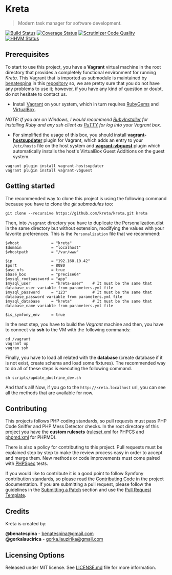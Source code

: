# Kreta
> Modern task manager for software development.

[![Build Status](https://travis-ci.org/kreta-io/kreta.svg?branch=master)](https://travis-ci.org/kreta-io/kreta)
[![Coverage Status](https://img.shields.io/coveralls/kreta-io/kreta.svg)](https://coveralls.io/r/kreta-io/kreta)
[![Scrutinizer Code Quality](https://scrutinizer-ci.com/g/kreta-io/kreta/badges/quality-score.png?b=master)](https://scrutinizer-ci.com/g/kreta-io/kreta/?branch=master)
[![HHVM Status](http://hhvm.h4cc.de/badge/kreta-io/kreta.svg)](http://hhvm.h4cc.de/package/kreta-io/kreta)


Prerequisites
-------------
To start to use this project, you have a **Vagrant** virtual machine in the root directory that provides a completely
functional environment for running *Kreta*. This Vagrant that is imported as submodule is maintained by
[benatespina](mailto:benatespina@gmail.com) in this [repository](https://github.com/benatespina/default-vagrant) so, we
are pretty sure that you do not have any problems to use it; however, if you have any kind of question or doubt, do not
hesitate to contact us.

* Install [Vagrant](http://docs.vagrantup.com/v2/installation/index.html) on your system, which in turn requires
[RubyGems](https://rubygems.org/pages/download) and [VirtualBox](https://www.virtualbox.org/wiki/Downloads).

*NOTE: If you are on Windows, I would recommend [RubyInstaller](http://rubyinstaller.org/) for installing Ruby and any
ssh client as [PuTTY](http://www.chiark.greenend.org.uk/~sgtatham/putty/download.html) for log into your Vagrant box.*

* For simplified the usage of this box, you should install
**[vagrant-hostsupdater](https://github.com/cogitatio/vagrant-hostsupdater)** plugin for Vagrant, which adds an entry
to your `/etc/hosts` file on the host system and **[vagrant-vbguest](https://github.com/dotless-de/vagrant-vbguest)**
plugin which automatically installs the host's VirtualBox Guest Additions on the guest system.
```
vagrant plugin install vagrant-hostsupdater
vagrant plugin install vagrant-vbguest
```

Getting started
---------------

The recommended way to clone this project is using the following command because you have to clone the *git submodules*
too:

    git clone --recursive https://github.com/kreta/kreta.git kreta

Then, into `/vagrant` directory you have to duplicate the Personalization.dist in the same directory but without
extension, modifying the values with your favorite preferences. This is the `Personalization` file that we recommend:

```
$vhost              = "kreta"
$domain             = "localhost"
$vhostpath          = "/var/www"

$ip                 = "192.168.10.42"
$port               = 8080
$use_nfs            = true
$base_box           = "precise64"
$mysql_rootpassword = "app"           
$mysql_user         = "kreta-user"    # It must be the same that database_user variable from parameters.yml file
$mysql_password     = "123"           # It must be the same that database_password variable from parameters.yml file
$mysql_database     = "kreta"         # It must be the same that database_name variable from parameters.yml file

$is_symfony_env     = true
```

In the next step, you have to build the *Vagrant* machine and then, you have to connect via **ssh** to the VM with the
following commands:

    cd /vagrant
    vagrant up
    vagran ssh

Finally, you have to load all related with the **database** (create database if it is not exist, create schema and load some
fixtures). The recommended way to do all of these steps is executing the following command.

    sh scripts/update_doctrine_dev.sh

And that's all! Now, if you go to the `http://kreta.localhost` url, you can see all the methods that
are available for now.

Contributing
------------

This projects follows PHP coding standards, so pull requests must pass PHP Code Sniffer and PHP Mess Detector
checks. In the root directory of this project you have the **custom rulesets** ([ruleset.xml]() for PHPCS and
[phpmd.xml]() for PHPMD).

There is also a policy for contributing to this project. Pull requests must
be explained step by step to make the review process easy in order to
accept and merge them. New methods or code improvements must come paired with [PHPSpec][1] tests.

If you would like to contribute it is a good point to follow Symfony contribution standards,
so please read the [Contributing Code][2] in the project
documentation. If you are submitting a pull request, please follow the guidelines
in the [Submitting a Patch][3] section and use the [Pull Request Template][4].

[1]: http://www.phpspec.net/
[2]: http://symfony.com/doc/current/contributing/code/index.html
[3]: http://symfony.com/doc/current/contributing/code/patches.html#check-list
[4]: http://symfony.com/doc/current/contributing/code/patches.html#make-a-pull-request

Credits
-------
Kreta is created by:
>
**@benatespina** - [benatespina@gmail.com](mailto:benatespina@gmail.com)<br/>
**@gorkalaucirica** - [gorka.lauzirika@gmail.com](mailto:gorka.lauzirika@gmail.com)

Licensing Options
-----------------
Released under MIT license. See [LICENSE.md](https://github.com/kreta/kreta/blob/master/LICENSE.md) file for more information.
